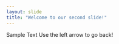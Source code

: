 ```yaml
---
layout: slide
title: "Welcome to our second slide!"
---
```

Sample Text
Use the left arrow to go back!
